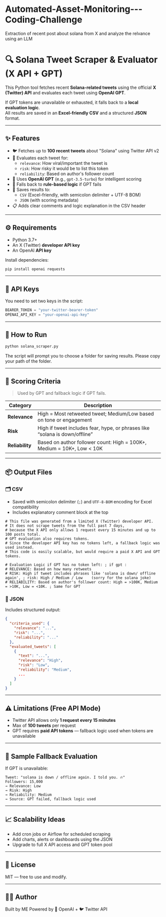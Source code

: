 # Automated-Asset-Monitoring---Coding-Challenge
Extraction of recent post about solana from X and analyze the relvance using an LLM


# 🔍 Solana Tweet Scraper & Evaluator (X API + GPT)

This Python tool fetches recent **Solana-related tweets** using the official **X (Twitter) API** and evaluates each tweet using **OpenAI GPT**.

If GPT tokens are unavailable or exhausted, it falls back to a **local evaluation logic**.  
All results are saved in an **Excel-friendly CSV** and a structured **JSON** format.

---

## ✨ Features

- 🐦 Fetches up to **100 recent tweets** about "Solana" using Twitter API v2
- 🧠 Evaluates each tweet for:
  - `relevance`: How viral/important the tweet is
  - `risk`: How risky it would be to list this token
  - `reliability`: Based on author's follower count
- 🤖 Uses **OpenAI GPT** (e.g., `gpt-3.5-turbo`) for intelligent scoring
- 🔁 Falls back to **rule-based logic** if GPT fails
- 📁 Saves results to:
  - `CSV` (Excel-friendly, with semicolon delimiter + UTF-8 BOM)
  - `JSON` (with scoring metadata)
- 📋 Adds clear comments and logic explanation in the CSV header

---

## ⚙️ Requirements

- Python 3.7+
- An X (Twitter) **developer API key**
- An OpenAI **API key**

Install dependencies:

```bash
pip install openai requests
```

---

## 🔐 API Keys

You need to set two keys in the script:

```python
BEARER_TOKEN = "your-twitter-bearer-token"
OPENAI_API_KEY = "your-openai-api-key"
```

---

## 🚀 How to Run

```bash
python solana_scraper.py
```

The script will prompt you to choose a folder for saving results. Please copy your path of the folder.

---

## 🧠 Scoring Criteria

> Used by GPT and fallback logic if GPT fails.

| Category       | Description                                                                 |
|----------------|-----------------------------------------------------------------------------|
| **Relevance**  | High = Most retweeted tweet; Medium/Low based on tone or engagement         |
| **Risk**       | High if tweet includes fear, hype, or phrases like “solana is down/offline” |
| **Reliability**| Based on author follower count: High = 100K+, Medium = 10K+, Low < 10K       |

---

## 📦 Output Files

### 🗂 CSV

- Saved with semicolon delimiter (`;`) and `UTF-8-BOM` encoding for Excel compatibility
- Includes explanatory comment block at the top

```
# This file was generated from a limited X (Twitter) developer API.
# It does not scrape tweets from the full past 7 days,
# because the X API only allows 1 request every 15 minutes and up to 100 posts total.
# GPT evaluation also requires tokens.
# Since the developer API key has no tokens left, a fallback logic was used instead.
# This code is easily scalable, but would require a paid X API and GPT tokens.

# Evaluation Logic if GPT has no token left: ; if gpt :
# RELEVANCE: Based on how many retweets
# RISK: High if tweet includes phrases like 'solana is down/ offline again', ; risk: High / Medium / Low    (sorry for the solana joke)
# RELIABILITY: Based on author's follower count: High = >100K, Medium = >10K, Low = <10K. ; Same for GPT
```

### 🧾 JSON

Includes structured output:

```json
{
  "criteria_used": {
    "relevance": "...",
    "risk": "...",
    "reliability": "..."
  },
  "evaluated_tweets": [
    {
      "text": "...",
      "relevance": "High",
      "risk": "Low",
      "reliability": "Medium",
      ...
    }
  ]
}
```

---

## ⚠️ Limitations (Free API Mode)

- Twitter API allows only **1 request every 15 minutes**
- Max of **100 tweets** per request
- GPT requires **paid API tokens** — fallback logic used when tokens are unavailable

---

## 🧪 Sample Fallback Evaluation

If GPT is unavailable:

```text
Tweet: "solana is down / offline again. I told you. 🔥"
Followers: 15,000
→ Relevance: Low
→ Risk: High
→ Reliability: Medium
→ Source: GPT failed, fallback logic used
```

---

## 📈 Scalability Ideas

- Add cron jobs or Airflow for scheduled scraping
- Add charts, alerts or dashboards using the JSON
- Upgrade to full X API access and GPT token pool

---

## 📄 License

MIT — free to use and modify.

---

## 👨‍💻 Author

Built by ME 
Powered by 🧠 OpenAI + 🐦 Twitter API
